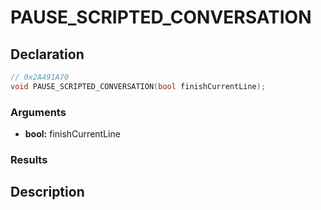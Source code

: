 # PAUSE_SCRIPTED_CONVERSATION

## Declaration
```cpp
// 0x2A491A70
void PAUSE_SCRIPTED_CONVERSATION(bool finishCurrentLine);
```

### Arguments
- **bool:** finishCurrentLine

### Results

## Description
